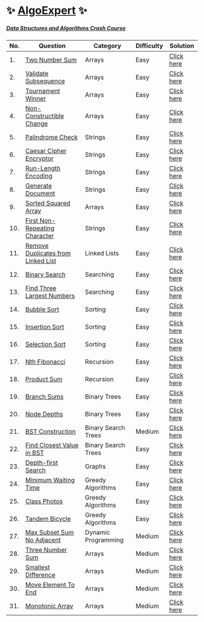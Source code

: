 # :sparkles: [AlgoExpert](https://www.algoexpert.io/product) :sparkles:

##### [Data Structures and Algorithms Crash Course](https://github.com/Harishankar-GitHub/AlgoExpert/tree/main/Data%20Structures%20and%20Algorithms%20Crash%20Course)

| No. | Question | Category | Difficulty | Solution
|--|--|--|--|--|
| 1. | [Two Number Sum](https://www.algoexpert.io/questions/Two%20Number%20Sum) | Arrays | Easy | [Click here](https://github.com/Harishankar-GitHub/AlgoExpert/blob/main/Two%20Number%20Sum/src/Program.java) |
| 2. | [Validate Subsequence](https://www.algoexpert.io/questions/Validate%20Subsequence) | Arrays | Easy | [Click here](https://github.com/Harishankar-GitHub/AlgoExpert/blob/main/Validate%20Subsequence/src/Program.java) |
| 3. | [Tournament Winner](https://www.algoexpert.io/questions/Tournament%20Winner) | Arrays | Easy | [Click here](https://github.com/Harishankar-GitHub/AlgoExpert/blob/main/Tournament%20Winner/src/Program.java) |
| 4. | [Non-Constructible Change](https://www.algoexpert.io/questions/Non-Constructible%20Change) | Arrays | Easy | [Click here](https://github.com/Harishankar-GitHub/AlgoExpert/blob/main/Non-Constructible%20Change/src/Program.java) |
| 5. | [Palindrome Check](https://www.algoexpert.io/questions/Palindrome%20Check) | Strings | Easy | [Click here](https://github.com/Harishankar-GitHub/AlgoExpert/blob/main/Palindrome%20Check/src/Program.java) |
| 6. | [Caesar Cipher Encryptor](https://www.algoexpert.io/questions/Caesar%20Cipher%20Encryptor) | Strings | Easy | [Click here](https://github.com/Harishankar-GitHub/AlgoExpert/blob/main/Caesar%20Cipher%20Encryptor/src/Program.java) |
| 7. | [Run-Length Encoding](https://www.algoexpert.io/questions/Run-Length%20Encoding) | Strings | Easy | [Click here](https://github.com/Harishankar-GitHub/AlgoExpert/blob/main/Run-Length%20Encoding/src/Program.java) |
| 8. | [Generate Document](https://www.algoexpert.io/questions/Generate%20Document) | Strings | Easy | [Click here](https://github.com/Harishankar-GitHub/AlgoExpert/blob/main/Generate%20Document/src/Program.java) |
| 9. | [Sorted Squared Array](https://www.algoexpert.io/questions/Sorted%20Squared%20Array) | Arrays | Easy | [Click here](https://github.com/Harishankar-GitHub/AlgoExpert/blob/main/Sorted%20Squared%20Array/src/Program.java) |
| 10. | [First Non-Repeating Character](https://www.algoexpert.io/questions/First%20Non-Repeating%20Character) | Strings | Easy | [Click here](https://github.com/Harishankar-GitHub/AlgoExpert/blob/main/First%20Non-Repeating%20Character/src/Program.java) |
| 11. | [Remove Duplicates from Linked List](https://www.algoexpert.io/questions/Remove%20Duplicates%20From%20Linked%20List) | Linked Lists | Easy | [Click here](https://github.com/Harishankar-GitHub/AlgoExpert/blob/main/Remove%20Duplicates%20from%20Linked%20List/src/Program.java) |
| 12. | [Binary Search](https://www.algoexpert.io/questions/Binary%20Search) | Searching | Easy | [Click here](https://github.com/Harishankar-GitHub/AlgoExpert/blob/main/Binary%20Search/src/Program.java) |
| 13. | [Find Three Largest Numbers](https://www.algoexpert.io/questions/Find%20Three%20Largest%20Numbers) | Searching | Easy | [Click here](https://github.com/Harishankar-GitHub/AlgoExpert/blob/main/Find%20Three%20Largest%20Numbers/src/Program.java) |
| 14. | [Bubble Sort](https://www.algoexpert.io/questions/Bubble%20Sort) | Sorting | Easy | [Click here](https://github.com/Harishankar-GitHub/AlgoExpert/blob/main/Bubble%20Sort/src/Program.java) |
| 15. | [Insertion Sort](https://www.algoexpert.io/questions/Insertion%20Sort) | Sorting | Easy | [Click here](https://github.com/Harishankar-GitHub/AlgoExpert/blob/main/Insertion%20Sort/src/Program.java) |
| 16. | [Selection Sort](https://www.algoexpert.io/questions/Selection%20Sort) | Sorting | Easy | [Click here](https://github.com/Harishankar-GitHub/AlgoExpert/blob/main/Selection%20Sort/src/Program.java) |
| 17. | [Nth Fibonacci](https://www.algoexpert.io/questions/Nth%20Fibonacci) | Recursion | Easy | [Click here](https://github.com/Harishankar-GitHub/AlgoExpert/blob/main/Nth%20Fibonacci/src/Program.java) |
| 18. | [Product Sum](https://www.algoexpert.io/questions/Product%20Sum) | Recursion | Easy | [Click here](https://github.com/Harishankar-GitHub/AlgoExpert/blob/main/Product%20Sum/src/Program.java) |
| 19. | [Branch Sums](https://www.algoexpert.io/questions/Branch%20Sums) | Binary Trees | Easy | [Click here](https://github.com/Harishankar-GitHub/AlgoExpert/blob/main/Branch%20Sums/src/Program.java) |
| 20. | [Node Depths](https://www.algoexpert.io/questions/Node%20Depths) | Binary Trees | Easy | [Click here](https://github.com/Harishankar-GitHub/AlgoExpert/blob/main/Node%20Depths/src/Program.java) |
| 21. | [BST Construction](https://www.algoexpert.io/questions/BST%20Construction) | Binary Search Trees | Medium | [Click here](https://github.com/Harishankar-GitHub/AlgoExpert/tree/main/BST%20Construction/src) |
| 22. | [Find Closest Value in BST](https://www.algoexpert.io/questions/Find%20Closest%20Value%20In%20BST) | Binary Search Trees | Easy | [Click here](https://github.com/Harishankar-GitHub/AlgoExpert/blob/main/Find%20Closest%20Value%20in%20BST/src/Program.java) |
| 23. | [Depth-first Search](https://www.algoexpert.io/questions/Depth-first%20Search) | Graphs | Easy | [Click here](https://github.com/Harishankar-GitHub/AlgoExpert/tree/main/Depth-first%20Search/src) |
| 24. | [Minimum Waiting Time](https://www.algoexpert.io/questions/Minimum%20Waiting%20Time) | Greedy Algorithms | Easy | [Click here](https://github.com/Harishankar-GitHub/AlgoExpert/blob/main/Minimum%20Waiting%20Time%20-%20Greedy%20Algorithm/src/Program.java) |
| 25. | [Class Photos](https://www.algoexpert.io/questions/Class%20Photos) | Greedy Algorithms | Easy | [Click here](https://github.com/Harishankar-GitHub/AlgoExpert/blob/main/Class%20Photos%20-%20Greedy%20Algorithm/src/Program.java) |
| 26. | [Tandem Bicycle](https://www.algoexpert.io/questions/Tandem%20Bicycle) | Greedy Algorithms | Easy | [Click here](https://github.com/Harishankar-GitHub/AlgoExpert/blob/main/Tandem%20Bicycle%20-%20Greedy%20Algorithm/src/Program.java) |
| 27. | [Max Subset Sum No Adjacent](https://www.algoexpert.io/questions/Max%20Subset%20Sum%20No%20Adjacent) | Dynamic Programming | Medium | [Click here](https://github.com/Harishankar-GitHub/AlgoExpert/blob/main/Max%20Subset%20Sum%20No%20Adjacent/src/Program.java) |
| 28. | [Three Number Sum](https://www.algoexpert.io/questions/Max%20Subset%20Sum%20No%20Adjacent) | Arrays | Medium | [Click here](https://github.com/Harishankar-GitHub/AlgoExpert/blob/main/Three%20Number%20Sum/src/Program.java) |
| 29. | [Smallest Difference](https://www.algoexpert.io/questions/Smallest%20Difference) | Arrays | Medium | [Click here](https://github.com/Harishankar-GitHub/AlgoExpert/blob/main/Smallest%20Difference/src/Program.java) |
| 30. | [Move Element To End](https://www.algoexpert.io/questions/Move%20Element%20To%20End) | Arrays | Medium | [Click here](https://github.com/Harishankar-GitHub/AlgoExpert/blob/main/Move%20Element%20To%20End/src/Program.java) |
| 31. | [Monotonic Array](https://www.algoexpert.io/questions/Monotonic%20Array) | Arrays | Medium | [Click here]() |
